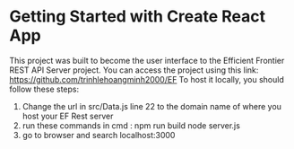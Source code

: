 # Getting Started with Create React App
This project was built to become the user interface to the Efficient Frontier REST API Server project. You can access the project using this link: https://github.com/trinhlehoangminh2000/EF
To host it locally, you should follow these steps: 
1. Change the url in src/Data.js line 22 to the domain name of where you host your EF Rest server
2. run these commands in cmd :
    npm run build
    node server.js
3. go to browser and search localhost:3000 